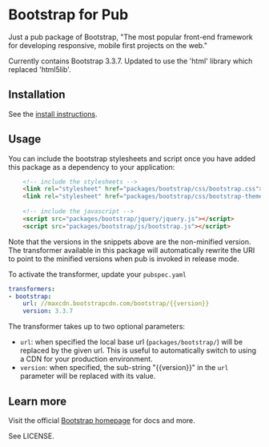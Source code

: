 # Bootstrap for Pub

Just a pub package of Bootstrap,
"The most popular front-end framework
for developing responsive, mobile first
projects on the web."

Currently contains Bootstrap 3.3.7. Updated to use the 'html' library which replaced 'html5lib'.

## Installation

See the [install instructions][install].

## Usage

You can include the bootstrap stylesheets and script once you have added this package as a 
dependency to your application:

```html
    <!-- include the stylesheets -->
    <link rel="stylesheet" href="packages/bootstrap/css/bootstrap.css">
    <link rel="stylesheet" href="packages/bootstrap/css/bootstrap-theme.css">
    
    <!-- include the javascript -->
    <script src="packages/bootstrap/jquery/jquery.js"></script>
    <script src="packages/bootstrap/js/bootstrap.js"></script>
```

Note that the versions in the snippets above are the non-minified version.
The transformer available
in this package will automatically rewrite the URI to point to the minified
versions when pub is invoked in release mode.

To activate the transformer, update your `pubspec.yaml`

```yaml
transformers:
- bootstrap:
    url: //maxcdn.bootstrapcdn.com/bootstrap/{{version}}
    version: 3.3.7    
```

The transformer takes up to two optional parameters:
- `url`: when specified the local base url (`packages/bootstrap/`) will be
   replaced by the given url. This is useful to automatically switch to
   using a CDN for your production environment.
- `version`: when specified, the sub-string "{{version}}" in the `url`
   parameter will be replaced with its value.

## Learn more

Visit the official [Bootstrap homepage][bs] for docs and more.

See LICENSE.

[install]: http://pub.dartlang.org/packages/bootstrap#installing
[bs]: http://getbootstrap.com/
